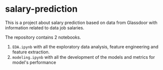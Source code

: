 # salary-prediction
This is a project about salary prediction based on data from Glassdoor with information related to data job salaries.






The repository contains 2 notebooks.

1. `EDA.ipynb` with all the exploratory data analysis, feature engineering and feature extraction.
2. `modeling.ipynb` with all the development of the models and metrics for model's performance